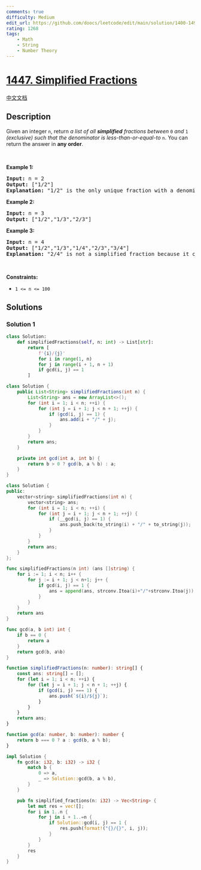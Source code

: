 ```yaml
---
comments: true
difficulty: Medium
edit_url: https://github.com/doocs/leetcode/edit/main/solution/1400-1499/1447.Simplified%20Fractions/README_EN.md
rating: 1268
tags:
    - Math
    - String
    - Number Theory
---
```


# [1447. Simplified Fractions](https://leetcode.com/problems/simplified-fractions)

[中文文档](/solution/1400-1499/1447.Simplified%20Fractions/README.md)

## Description

<p>Given an integer <code>n</code>, return <em>a list of all <strong>simplified</strong> fractions between </em><code>0</code><em> and </em><code>1</code><em> (exclusive) such that the denominator is less-than-or-equal-to </em><code>n</code>. You can return the answer in <strong>any order</strong>.</p>

<p>&nbsp;</p>
<p><strong class="example">Example 1:</strong></p>

<pre>
<strong>Input:</strong> n = 2
<strong>Output:</strong> [&quot;1/2&quot;]
<strong>Explanation:</strong> &quot;1/2&quot; is the only unique fraction with a denominator less-than-or-equal-to 2.
</pre>

<p><strong class="example">Example 2:</strong></p>

<pre>
<strong>Input:</strong> n = 3
<strong>Output:</strong> [&quot;1/2&quot;,&quot;1/3&quot;,&quot;2/3&quot;]
</pre>

<p><strong class="example">Example 3:</strong></p>

<pre>
<strong>Input:</strong> n = 4
<strong>Output:</strong> [&quot;1/2&quot;,&quot;1/3&quot;,&quot;1/4&quot;,&quot;2/3&quot;,&quot;3/4&quot;]
<strong>Explanation:</strong> &quot;2/4&quot; is not a simplified fraction because it can be simplified to &quot;1/2&quot;.
</pre>

<p>&nbsp;</p>
<p><strong>Constraints:</strong></p>

<ul>
	<li><code>1 &lt;= n &lt;= 100</code></li>
</ul>

## Solutions

### Solution 1

<!-- tabs:start -->

```python
class Solution:
    def simplifiedFractions(self, n: int) -> List[str]:
        return [
            f'{i}/{j}'
            for i in range(1, n)
            for j in range(i + 1, n + 1)
            if gcd(i, j) == 1
        ]
```

```java
class Solution {
    public List<String> simplifiedFractions(int n) {
        List<String> ans = new ArrayList<>();
        for (int i = 1; i < n; ++i) {
            for (int j = i + 1; j < n + 1; ++j) {
                if (gcd(i, j) == 1) {
                    ans.add(i + "/" + j);
                }
            }
        }
        return ans;
    }

    private int gcd(int a, int b) {
        return b > 0 ? gcd(b, a % b) : a;
    }
}
```

```cpp
class Solution {
public:
    vector<string> simplifiedFractions(int n) {
        vector<string> ans;
        for (int i = 1; i < n; ++i) {
            for (int j = i + 1; j < n + 1; ++j) {
                if (__gcd(i, j) == 1) {
                    ans.push_back(to_string(i) + "/" + to_string(j));
                }
            }
        }
        return ans;
    }
};
```

```go
func simplifiedFractions(n int) (ans []string) {
	for i := 1; i < n; i++ {
		for j := i + 1; j < n+1; j++ {
			if gcd(i, j) == 1 {
				ans = append(ans, strconv.Itoa(i)+"/"+strconv.Itoa(j))
			}
		}
	}
	return ans
}

func gcd(a, b int) int {
	if b == 0 {
		return a
	}
	return gcd(b, a%b)
}
```

```ts
function simplifiedFractions(n: number): string[] {
    const ans: string[] = [];
    for (let i = 1; i < n; ++i) {
        for (let j = i + 1; j < n + 1; ++j) {
            if (gcd(i, j) === 1) {
                ans.push(`${i}/${j}`);
            }
        }
    }
    return ans;
}

function gcd(a: number, b: number): number {
    return b === 0 ? a : gcd(b, a % b);
}
```

```rust
impl Solution {
    fn gcd(a: i32, b: i32) -> i32 {
        match b {
            0 => a,
            _ => Solution::gcd(b, a % b),
        }
    }

    pub fn simplified_fractions(n: i32) -> Vec<String> {
        let mut res = vec![];
        for i in 1..n {
            for j in i + 1..=n {
                if Solution::gcd(i, j) == 1 {
                    res.push(format!("{}/{}", i, j));
                }
            }
        }
        res
    }
}
```

<!-- tabs:end -->

<!-- end -->
